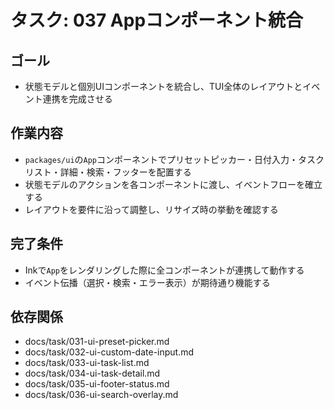 # タスク: 037 Appコンポーネント統合

## ゴール

- 状態モデルと個別UIコンポーネントを統合し、TUI全体のレイアウトとイベント連携を完成させる

## 作業内容

- `packages/ui`の`App`コンポーネントでプリセットピッカー・日付入力・タスクリスト・詳細・検索・フッターを配置する
- 状態モデルのアクションを各コンポーネントに渡し、イベントフローを確立する
- レイアウトを要件に沿って調整し、リサイズ時の挙動を確認する

## 完了条件

- Inkで`App`をレンダリングした際に全コンポーネントが連携して動作する
- イベント伝播（選択・検索・エラー表示）が期待通り機能する

## 依存関係

- docs/task/031-ui-preset-picker.md
- docs/task/032-ui-custom-date-input.md
- docs/task/033-ui-task-list.md
- docs/task/034-ui-task-detail.md
- docs/task/035-ui-footer-status.md
- docs/task/036-ui-search-overlay.md
